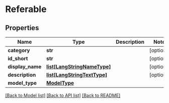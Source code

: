 # Referable

## Properties
Name | Type | Description | Notes
------------ | ------------- | ------------- | -------------
**category** | **str** |  | [optional] 
**id_short** | **str** |  | [optional] 
**display_name** | [**list[LangStringNameType]**](LangStringNameType.md) |  | [optional] 
**description** | [**list[LangStringTextType]**](LangStringTextType.md) |  | [optional] 
**model_type** | [**ModelType**](ModelType.md) |  | 

[[Back to Model list]](../README.md#documentation-for-models) [[Back to API list]](../README.md#documentation-for-api-endpoints) [[Back to README]](../README.md)

